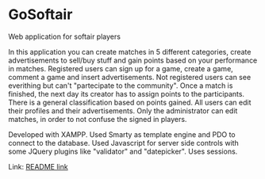 # GoSoftair
Web application for softair players

In this application you can create matches in 5 different categories, create advertisements to sell/buy stuff and gain points based on your performance in matches. 
Registered users can sign up for a game, create a game, comment a game and insert advertisements. Not registered users can see everithing but can't "partecipate to the community".
Once a match is finished, the next day its creator has to assign points to the participants. There is a general classification based on points gained.
All users can edit their profiles and their advertisements. Only the administrator can edit matches, in order to not confuse the signed in players.

Developed with XAMPP. Used Smarty as template engine and PDO to connect to the database. Used Javascript for server side controls with some JQuery plugins like "validator" and "datepicker".
Uses sessions.

Link: [README link](http://gosoftair.esy.es/index.php)

